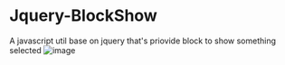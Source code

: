 # Jquery-BlockShow
A javascript util base on jquery that's priovide block to show something selected
![image](https://github.com/QCSYSTUDIO/Jquery-BlockShow/example.jpg)
